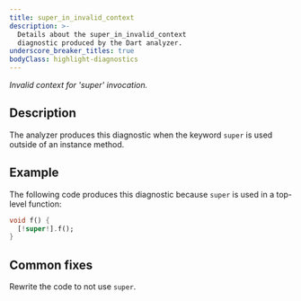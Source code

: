 ```yaml
---
title: super_in_invalid_context
description: >-
  Details about the super_in_invalid_context
  diagnostic produced by the Dart analyzer.
underscore_breaker_titles: true
bodyClass: highlight-diagnostics
---
```


_Invalid context for 'super' invocation._

## Description

The analyzer produces this diagnostic when the keyword `super` is used
outside of an instance method.

## Example

The following code produces this diagnostic because `super` is used in a
top-level function:

```dart
void f() {
  [!super!].f();
}
```

## Common fixes

Rewrite the code to not use `super`.
